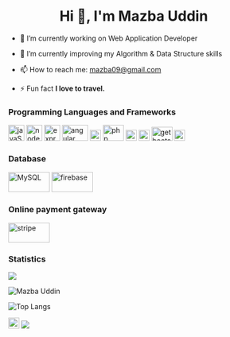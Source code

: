 <h1 align="center">Hi 👋, I'm Mazba Uddin</h1>

- 🔭 I’m currently working on Web Application Developer

- 🌱 I’m currently improving my Algorithm & Data Structure skills

- 📫 How to reach me: <a href="mailto:mazba09@gmail.com"> mazba09@gmail.com</a>

- ⚡ Fun fact **I love to travel.**


### Programming Languages and Frameworks
<p align="left">
<img src="https://www.vectorlogo.zone/logos/javascript/javascript-icon.svg" alt="javaScript" width="32" height="32"/> 
<img src="https://www.vectorlogo.zone/logos/nodejs/nodejs-icon.svg" alt="node.js" width="32" height="32"/> 
<img src="https://img.icons8.com/?size=100&id=PZQVBAxaueDJ&format=png&color=000000" alt="express" width="32" height="32"/> 
<img src="https://www.vectorlogo.zone/logos/angular/angular-ar21.svg" alt="angular" width="52" height="32"/> 
<img src="https://www.vectorlogo.zone/logos/socketio/socketio-ar21.svg" alt="socket.io" width="22" height="22"/> 

<img src="https://www.vectorlogo.zone/logos/php/php-ar21.svg" alt="php" width="42" height="32"/> 
<img src="https://www.vectorlogo.zone/logos/w3_html5/w3_html5-icon.svg" alt="html" width="22" height="22"/> 
<img src="https://www.vectorlogo.zone/logos/w3_css/w3_css-icon.svg" alt="css" width="22" height="22"/> 
<img src="https://www.vectorlogo.zone/logos/getbootstrap/getbootstrap-ar21.svg" alt="getbootstrap" width="42" height="28"/> 


<img src="https://www.vectorlogo.zone/logos/jquery/jquery-ar21.svg" alt="jquery" width="22" height="22"/> 
</p>

### Database
<p>
  <img src="https://www.vectorlogo.zone/logos/mysql/mysql-horizontal.svg" alt="MySQL" width="83" height="40"/> 
  <img src="https://www.vectorlogo.zone/logos/firebase/firebase-ar21.svg" alt="firebase" width="83" height="40"/> 
</p>

### Online payment gateway
<p>
  <img src="https://www.vectorlogo.zone/logos/stripe/stripe-ar21.svg" alt="stripe" width="83" height="40"/> 
</p>


<!-- **Stats :**  Showing a github Ranking in BD  -->
<!-- [![Mazba's github ranking](https://github-readme-ranking.vercel.app/api/rank?username=mazba07&country_code=bangladesh&theme=dark)](https://github.com/Muhammadsher/github-readme-ranking) -->


### Statistics
<img src="https://github-readme-stats.vercel.app/api?username=mazba07&&show_icons=true&title_color=ffffff&icon_color=a4c639&text_color=daf7dc&bg_color=151515">

<p><img align="center" src="https://github-readme-streak-stats.herokuapp.com/?user=mazba07&" alt="Mazba Uddin"/></p>

![Top Langs](https://github-readme-stats.vercel.app/api/top-langs/?username=mazba07&theme=tokyonight) 


<a href="https://www.linkedin.com/in/mazba-uddin-1155b1b3" target="blank"><img src="https://cdn.jsdelivr.net/npm/simple-icons@3.0.1/icons/linkedin.svg" alt="Mazba Uddin" height="22" width="22" /></a>
![](https://komarev.com/ghpvc/?username=mazba07&color=138D75&style=flat+square&label=Total+views)
